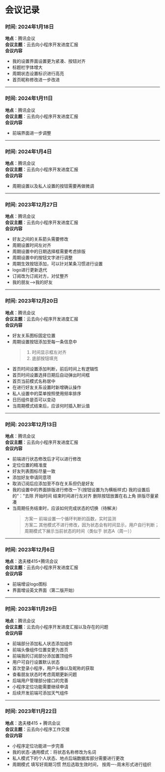 # 会议记录


### 时间: 2024年1月18日
**地点**：腾讯会议      
**会议主题**：云去向小程序开发进度汇报     
**会议内容**    
- 我的设置界面设置更为紧凑、按钮对齐
- 标题栏字体增大
- 周期状态设置标识进行高亮
- 首页昵称修改进一步改进

----

### 时间: 2024年1月11日
**地点**：腾讯会议      
**会议主题**：云去向小程序开发进度汇报     
**会议内容**    
- 前端界面进一步调整


----

### 时间: 2024年1月4日
**地点**：腾讯会议      
**会议主题**：云去向小程序开发进度汇报     
**会议内容**    
- 周期设置以及私人设置的按钮需要再做微调

----

### 时间: 2023年12月27日
**地点**：腾讯会议      
**会议主题**：云去向小程序开发进度汇报     
**会议内容**    

- 好友之间的关系箭头需要修改
- 周期设置时间左对齐
- 周期设置中的日期选择框需要考虑排版
- 周期设置中的按钮文字进行调整
- 周期生效按钮添加，可以针对某条习惯进行设置
- logo进行更新迭代
- 订阅改为订阅对方，对仗整齐
- 我的朋友—>我的好友
----
### 时间: 2023年12月20日
**地点**：腾讯会议      
**会议主题**：云去向小程序开发进度汇报     
**会议内容**    

- 好友关系图标固定位置    
- 周期设置按钮添加至每一条信息中        
  >1.  时间显示框左对齐      
	>2.  底部按钮填充
- 首页时间设置添加判断，前后时间上有逻辑性    
- 首页时间设置选择日期后自动弹出时间框    
- 首页当前模式名称居中    
- 在进行好友关系设置时新增确认操作    
- 私人设置中的菜单按照使用频率排序    
- 日历组件是否可以变动    
- 当周期模式结束后，应该何时插入默认值    

-----
### 时间: 2023年12月13日
**地点**：腾讯会议      
**会议主题**：云去向小程序开发进度汇报     
**会议内容**       

- 前端进行状态修改后才可以进行修改
- 定位位置的精准度
- 好友列表图标尽量一致
- 添加好友申请同意项
- 取消订阅后应添加至不存在关系但仍是好友
- 我的设置中的界面排版进行修改一下(按钮设置为为横板样式)  我的设置后的“：”去除  开始时间 结束时间进行左对齐  删除按钮放置在右上角  排版尽量紧凑
- 当周期任务结束时，应该如何完成状态的切换（待解决）
  > 方案一 前端设置一个循环判断的函数，实时监测     
  > 方案二 其他模式不进行修改，因为状态会有时间显示，用户自行判断；周期模式下展示当前状态的时间（类似于 状态A（周一））

-----

### 时间: 2023年12月6日
**地点**：逸夫楼415+腾讯会议      
**会议主题**：云去向小程序开发进度汇报     
**会议内容**      
- 前端增设logo图标
- 界面增设英文界面（第二版开始）
  
------

### 时间: 2023年11月29日
**地点**：腾讯会议      
**会议主题**：云去向小程序开发进度汇报以及存在的问题      
**会议内容**      
- 前端部分添加私人状态添加组件
- 前端头像组件位置变更为首页
- 前端我的订阅部分添加置顶组件
- 用户可自行设置默认状态
- 首次登录小程序，用户头像以及昵称的获取
- 查看朋友状态时考虑周期更新问题
- 后端用户管理部分接口的完善
- 小程序定位功能需要继续申请
- 后续开发前端可添加天气组件

-----

### 时间: 2023年11月22日
**地点**：逸夫楼415 + 腾讯会议    
**会议主题**：云去向小程序工作交接    
**会议内容**      
- 小程序定位功能进一步完善 
- 我的状态-通用模式：将状态名称修改为名词
- 私人模式下的个人状态、地点后端数据库部分需要进行更改
- 周期模式 填写好周期习惯 然后选取生效时间， 按周一-周末形式进行组织

